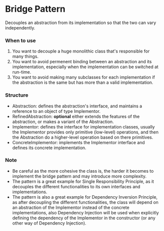 # Bridge Pattern

Decouples an abstraction from its implementation so that the two can vary independently.

### When to use

1. You want to decouple a huge monolithic class that's responsible for many things.
2. You want to avoid permenent binding between an abstraction and its implementation, especially when the implementation can be switched at run-time.
3. You want to avoid making many subclasses for each implementation if the abstraction is the same but has more than a valid implementation.

### Structure

- Abstraction: defines the abstraction's interface, and maintains a reference to an object of type Implementor.
- RefinedAbstraction: **optional** either extends the features of the abstraction, or makes a variant of the Abstraction.
- Implementor: defines the interface for implementation classes, usually the Implementor provides only primitive (low-level) operations, and then the Abstraction do a higher-level operation based on there primitives.
- ConcreteImplementor: implements the Implementor interface and defines its concrete implementation.

### Note

- Be careful as the more cohesive the class is, the harder it becomes to implement the bridge pattern and may introduce more complexity.
- The pattern is a great example for Single Responsibility Principle, as it decouples the different functionalities to its own interfaces and implementations.
- The pattern is also a great example for Dependency Inversion Principle, as after decoupling the different functionalities, the class will depend on an abstraction of the Implementor instead of the concrete implementations, also Dependency Injection will be used when explicitly defining the dependency of the Implementor in the constructor (or any other way of Dependency Injection).
